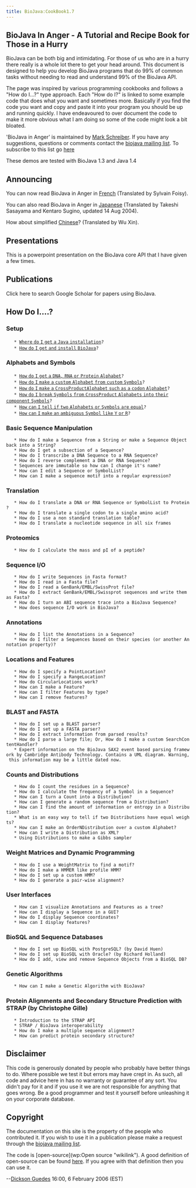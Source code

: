 ```yaml
---
title: BioJava:CookBook1.7
---
```


BioJava In Anger - A Tutorial and Recipe Book for Those in a Hurry
------------------------------------------------------------------

BioJava can be both big and intimidating. For those of us who are in a
hurry there really is a whole lot there to get your head around. This
document is designed to help you develop BioJava programs that do 99% of
common tasks without needing to read and understand 99% of the BioJava
API.

The page was inspired by various programming cookbooks and follows a
"How do I...?" type approach. Each "How do I?" is linked to some example
code that does what you want and sometimes more. Basically if you find
the code you want and copy and paste it into your program you should be
up and running quickly. I have endeavoured to over document the code to
make it more obvious what I am doing so some of the code might look a
bit bloated.

'BioJava in Anger' is maintained by [Mark
Schreiber](User:Mark "wikilink"). If you have any suggestions, questions
or comments contact the [biojava mailing
list](mailto:biojava-l@biojava.org). To subscribe to this list go
[here](http://biojava.org/mailman/listinfo/biojava-l)

These demos are tested with BioJava 1.3 and Java 1.4

Announcing
----------

You can now read BioJava in Anger in
[French](Biojava:CookbookFrench "wikilink") (Translated by Sylvain
Foisy).

You can also read BioJava in Anger in
[Japanese](http://www.geocities.jp/bio_portal/bj_in_anger_ja/)
(Translated by Takeshi Sasayama and Kentaro Sugino, updated 14 Aug
2004).

How about simplified
[Chinese](http://www.cbi.pku.edu.cn/chinese/documents/PUMA/biojava/index-cn.html)?
(Translated by Wu Xin).

Presentations
-------------

This is a powerpoint presentation on the BioJava core API that I have
given a few times.

Publications
------------

Click here to search Google Scholar for papers using BioJava.

How Do I....?
-------------

### Setup

`   * `[`Where` `do` `I` `get` `a` `Java`
`installation`](http://java.sun.com/downloads/)`?`  
`   * `[`How` `do` `I` `get` `and` `install`
`BioJava`](BioJava:GetStarted "wikilink")`?`

### Alphabets and Symbols

`   * `[`How` `do` `I` `get` `a` `DNA,` `RNA` `or` `Protein`
`Alphabet`](Biojava:Cookbook:Alphabets "wikilink")`?`  
`   * `[`How` `do` `I` `make` `a` `custom` `Alphabet` `from` `custom`
`Symbols`](Biojava:Cookbook:Alphabets:Custom "wikilink")`?`  
`   * `[`How` `do` `I` `make` `a` `CrossProductAlphabet` `such` `as` `a`
`codon`
`Alphabet`](Biojava:Cookbook:Alphabets:CrossProduct "wikilink")`?`  
`   * `[`How` `do` `I` `break` `Symbols` `from` `CrossProduct`
`Alphabets` `into` `their` `component`
`Symbols`](Biojava:Cookbook:Alphabets:Component "wikilink")`?`  
`   * `[`How` `can` `I` `tell` `if` `two` `Alphabets` `or` `Symbols`
`are` `equal`](Biojava:Cookbook:Alphabets:Cononical "wikilink")`?`  
`   * `[`How` `can` `I` `make` `an` `ambiguous` `Symbol` `like` `Y` `or`
`R`](Biojava:Cookbook:Alphabets:Ambiguous "wikilink")`?`

### Basic Sequence Manipulation

`   * How do I make a Sequence from a String or make a Sequence Object back into a String?`  
`   * How do I get a subsection of a Sequence?`  
`   * How do I transcribe a DNA Sequence to a RNA Sequence?`  
`   * How do I reverse complement a DNA or RNA Sequence?`  
`   * Sequences are immutable so how can I change it's name?`  
`   * How can I edit a Sequence or SymbolList?`  
`   * How can I make a sequence motif into a regular expression?`

### Translation

`   * How do I translate a DNA or RNA Sequence or SymbolList to Protein?`  
`   * How do I translate a single codon to a single amino acid?`  
`   * How do I use a non standard translation table?`  
`   * How do I translate a nucleotide sequence in all six frames`

### Proteomics

`   * How do I calculate the mass and pI of a peptide?`

### Sequence I/O

`   * How do I write Sequences in Fasta format?`  
`   * How do I read in a Fasta file?`  
`   * How do I read a GenBank/EMBL/SwissProt file?`  
`   * How do I extract GenBank/EMBL/Swissprot sequences and write them as Fasta?`  
`   * How do I turn an ABI sequence trace into a BioJava Sequence?`  
`   * How does sequence I/O work in BioJava?`

### Annotations

`   * How do I list the Annotations in a Sequence?`  
`   * How do I filter a Sequences based on their species (or another Annotation property)?`

### Locations and Features

`   * How do I specify a PointLocation?`  
`   * How do I specify a RangeLocation?`  
`   * How do CircularLocations work?`  
`   * How can I make a Feature?`  
`   * How can I filter Features by type?`  
`   * How can I remove features?`

### BLAST and FASTA

`   * How do I set up a BLAST parser?`  
`   * How do I set up a FASTA parser?`  
`   * How do I extract information from parsed results?`  
`   * How do I parse a large file; Or, How do I make a custom SearchContentHandler?`  
`   * Expert information on the BioJava SAX2 event based parsing framework by Cambridge Antibody Technology. Contains a UML diagram. Warning, this information may be a little dated now.`

### Counts and Distributions

`   * How do I count the residues in a Sequence?`  
`   * How do I calculate the frequency of a Symbol in a Sequence?`  
`   * How can I turn a Count into a Distribution?`  
`   * How can I generate a random sequence from a Distribution?`  
`   * How can I find the amount of information or entropy in a Distribution?`  
`   * What is an easy way to tell if two Distributions have equal weights?`  
`   * How can I make an OrderNDistribution over a custom Alphabet?`  
`   * How can I write a Distribution as XML?`  
`   * Using Distributions to make a Gibbs sampler `

### Weight Matrices and Dynamic Programming

`   * How do I use a WeightMatrix to find a motif?`  
`   * How do I make a HMMER like profile HMM?`  
`   * How do I set up a custom HMM?`  
`   * How do I generate a pair-wise alignment?`

### User Interfaces

`   * How can I visualize Annotations and Features as a tree?`  
`   * How can I display a Sequence in a GUI?`  
`   * How do I display Sequence coordinates?`  
`   * How can I display features?`

### BioSQL and Sequence Databases

`   * How do I set up BioSQL with PostgreSQL? (by David Huen)`  
`   * How do I set up BioSQL with Oracle? (by Richard Holland)`  
`   * How do I add, view and remove Sequence Objects from a BioSQL DB?`

### Genetic Algorithms

`   * How can I make a Genetic Algorithm with BioJava?`

### Protein Alignments and Secondary Structure Prediction with STRAP (by Christophe Gille)

`   * Introduction to the STRAP API`  
`   * STRAP / BioJava interoperability`  
`   * How do I make a multiple sequence alignment?`  
`   * How can predict protein secondary structure?`

Disclaimer
----------

This code is generously donated by people who probably have better
things to do. Where possible we test it but errors may have crept in. As
such, all code and advice here in has no warranty or guarantee of any
sort. You didn't pay for it and if you use it we are not responsible for
anything that goes wrong. Be a good programmer and test it yourself
before unleashing it on your corporate database.

Copyright
---------

The documentation on this site is the property of the people who
contributed it. If you wish to use it in a publication please make a
request through the [biojava mailing
list](mailto:biojava-l@biojava.org).

The code is [open-source](wp:Open source "wikilink"). A good definition
of open-source can be found
[here](http://www.opensource.org/docs/definition_plain.php). If you
agree with that definition then you can use it.

--[Dickson Guedes](User:Guedes "wikilink") 16:00, 6 February 2006 (EST)
